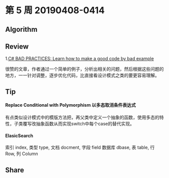 # 第 5 周  20190408-0414

## Algorithm


## Review

1.[C# BAD PRACTICES: Learn how to make a good code by bad example](https://www.codeproject.com/Articles/1083348/Csharp-BAD-PRACTICES-Learn-how-to-make-a-good-code)

很赞的文章，作者通过一个简单的例子，分析出相关的问题，然后根据这些问题的地方，一一针对调整，逐步优化代码，比直接看设计模式之类的要更容易理解。

## Tip

#### Replace Conditional with Polymorphism 以多态取消条件表达式

有点类似设计模式中的模版方法把，再父类中定义一个抽象的函数，使用多态的特性，子类覆写改抽象函数从而实现switch中每个case的替代实现。


#### ElasicSearch 

索引 index,    类型 type, 文档 docment, 字段 field
数据库 dbase,  表 table,   行 Row,       列 Column

## Share

